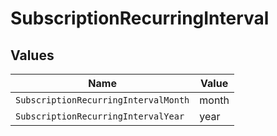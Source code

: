 # SubscriptionRecurringInterval


## Values

| Name                                 | Value                                |
| ------------------------------------ | ------------------------------------ |
| `SubscriptionRecurringIntervalMonth` | month                                |
| `SubscriptionRecurringIntervalYear`  | year                                 |
